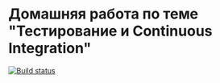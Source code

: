 # Домашняя работа по теме "Тестирование и Continuous Integration"
[![Build status](https://ci.appveyor.com/api/projects/status/ul2v76nseudja55o?svg=true)](https://ci.appveyor.com/project/Votchitsev/ajs-homeworks-ci-template)
